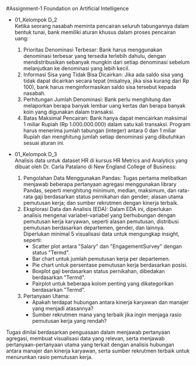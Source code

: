 #Assignment-1 Foundation on Artificial Intelligence
- 01_Kelompok D_2 <br>
  Ketika seorang nasabah meminta pencairan seluruh tabungannya dalam bentuk tunai, bank memiliki aturan khusus dalam proses pencairan uang:
  1. Prioritas Denominasi Terbesar: Bank harus menggunakan denominasi terbesar yang tersedia terlebih dahulu, dengan mendistribusikan sebanyak mungkin dari setiap denominasi sebelum melanjutkan ke denominasi yang lebih kecil.
  2. Informasi Sisa yang Tidak Bisa Dicairkan: Jika ada saldo sisa yang tidak dapat dicairkan secara tepat (misalnya, jika sisa kurang dari Rp 100), bank harus menginformasikan saldo sisa tersebut kepada nasabah.
  3. Perhitungan Jumlah Denominasi: Bank perlu menghitung dan melaporkan berapa banyak lembar uang kertas dan berapa banyak koin yang digunakan dalam transaksi.
  4. Batas Maksimal Pencairan: Bank hanya dapat mencairkan maksimal 1 miliar Rupiah (Rp 1.000.000.000) dalam satu kali transaksi.
Program harus menerima jumlah tabungan (integer) antara 0 dan 1 miliar Rupiah dan menghitung jumlah setiap denominasi yang dibutuhkan sesuai aturan ini. <br>

- 01_Kelompok D_3 <br>
  Analisis data untuk dataset HR di kursus HR Metrics and Analytics yang dibuat oleh Dr. Carla Patalano di New England College of Business:
    1. Pengolahan Data Menggunakan Pandas: Tugas pertama melibatkan menjawab beberapa pertanyaan agregasi menggunakan library Pandas, seperti menghitung minimum, median, maksimum, dan rata-rata gaji berdasarkan status pernikahan dan gender; alasan utama pemutusan kerja; dan sumber rekrutmen dengan kinerja terbaik.
  2. Eksplorasi Data dan Analisis (EDA): Dalam EDA ini, diperlukan analisis mengenai variabel-variabel yang berhubungan dengan pemutusan kerja karyawan, seperti alasan pemutusan, distribusi pemutusan berdasarkan departemen, gender, dan lainnya. Diperlukan minimal 5 visualisasi data untuk mengungkap insight, seperti:
     - Scatter plot antara "Salary" dan "EngagementSurvey" dengan status "Termd".
     -  Bar chart untuk jumlah pemutusan kerja per departemen.
     - Pie chart untuk persentase pemutusan kerja berdasarkan posisi.
     - Boxplot gaji berdasarkan status pernikahan, dibedakan berdasarkan "Termd".
     - Pairplot untuk beberapa kolom penting yang dikategorikan berdasarkan "Termd".
  3. Pertanyaan Utama:
     - Apakah terdapat hubungan antara kinerja karyawan dan manajer yang menjadi atasannya?
     - Sumber rekrutmen mana yang terbaik jika ingin menjaga rasio pemutusan kerja yang rendah? <br>
     
Tugas dinilai berdasarkan penguasaan dalam menjawab pertanyaan agregasi, membuat visualisasi data yang relevan, serta menjawab pertanyaan-pertanyaan utama yang terkait dengan analisis hubungan antara manajer dan kinerja karyawan, serta sumber rekrutmen terbaik untuk menurunkan rasio pemutusan kerja.
